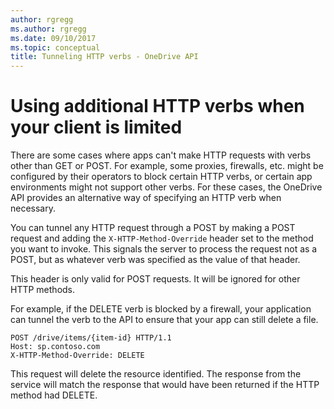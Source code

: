 ```yaml
---
author: rgregg
ms.author: rgregg
ms.date: 09/10/2017
ms.topic: conceptual
title: Tunneling HTTP verbs - OneDrive API
---
```

# Using additional HTTP verbs when your client is limited

There are some cases where apps can't make HTTP requests with verbs other than
GET or POST. For example, some proxies, firewalls, etc. might be configured by
their operators to block certain HTTP verbs, or certain app environments might
not support other verbs. For these cases, the OneDrive API provides an
alternative way of specifying an HTTP verb when necessary.

You can tunnel any HTTP request through a POST by making a POST request and
adding the `X-HTTP-Method-Override` header set to the method you want to invoke.
This signals the server to process the request not as a POST, but as whatever
verb was specified as the value of that header.

This header is only valid for POST requests. It will be ignored for other HTTP
methods.

For example, if the DELETE verb is blocked by a firewall, your application can
tunnel the verb to the API to ensure that your app can still delete a file.


```http
POST /drive/items/{item-id} HTTP/1.1
Host: sp.contoso.com
X-HTTP-Method-Override: DELETE
```

This request will delete the resource identified. The response from the service
will match the response that would have been returned if the HTTP method had
DELETE.

<!-- {
  "type": "#page.annotation",
  "description": "Verb tunneling enables a client that doesn't support all HTTP verbs to work.",
  "keywords": "verb,tunneling,tunnelling,post",
  "section": "documentation"
} -->
